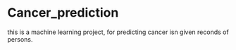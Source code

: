 # Cancer_prediction
this is a machine learning project, for predicting cancer isn given reconds of persons.
